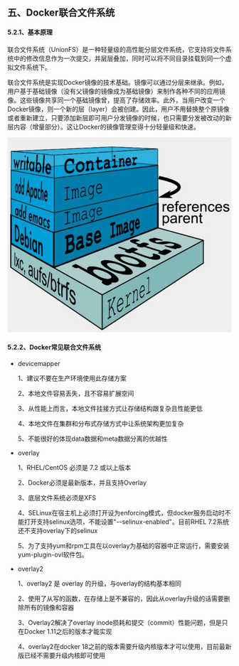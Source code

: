 

## 五、Docker联合文件系统

#### 5.2.1、基本原理

​	联合文件系统（UnionFS）是一种轻量级的高性能分层文件系统，它支持将文件系统中的修改信息作为一次提交，并层层叠加，同时可以将不同目录挂载到同一个虚拟文件系统下。

联合文件系统是实现Docker镜像的技术基础。镜像可以通过分层来继承。例如，用户基于基础镜像（没有父镜像的镜像成为基础镜像）来制作各种不同的应用镜像。这些镜像共享同一个基础镜像曾，提高了存储效率。此外，当用户改变一个Docker镜像，则一个新的层（layer）会被创建。因此，用户不用替换整个原镜像或者重新建立，只要添加新层即可用户分发镜像的时候，也只需要分发被改动的新层内容（增量部分）。这让Docker的镜像管理变得十分轻量级和快速。

![docker3](../images/docker3.jpg)

#### 5.2.2、Docker常见联合文件系统

- devicemapper

  1、建议不要在生产环境使用此存储方案

  2、本地文件容易丢失，且不容易扩展空间

  3、从性能上而言，本地文件挂接方式让存储结构跟复杂且性能更低

  4、本地文件在集群和分布式存储方式中让系统架构更加复杂

  5、不能很好的体现data数据和meta数据分离的优越性

- overlay

  1、RHEL/CentOS 必须是 7.2 或以上版本

  2、Docker必须是最新版本，并且支持Overlay

  3、底层文件系统必须是XFS

  4、SELinux在宿主机上必须打开设为enforcing模式，但docker服务启动时不能打开支持selinux选项，不能设置"--selinux-enabled"。目前RHEL 7.2系统还不支持overlay下的selinux

  5、为了支持yum和rpm工具在以overlay为基础的容器中正常运行，需要安装yum-plugin-ovl软件包。

- overlay2

  1、overlay2 是 overlay 的升级，与overlay的结构基本相同

  2、使用了从写的函数，在存储上是不兼容的，因此从overlay升级的话需要删除所有的镜像和容器

  3、Overlay2解决了overlay inode损耗和提交（commit）性能问题，但是只在Docker 1.11之后的版本才能实现

  4、overlay2在docker 18之前的版本需要升级内核版本才可以使用，目前最新版已经不需要升级内核即可使用




